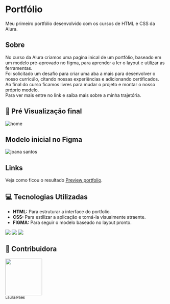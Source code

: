 # Portfólio
Meu primeiro portfólio desenvolvido com os cursos de HTML e CSS da Alura.

## Sobre
No curso da Alura criamos uma pagina inical de um portfólio, baseado em  um modelo pré-aprovado no figma, para aprender a ler o layout e utilizar as ferramentas.  
Foi solicitado um desafio para criar uma aba a mais para desenvolver o nosso curricúlo, citando nossas experiências e adicionando certificados.  
Ao final do curso ficamos livres para mudar o projeto e montar o nosso próprio modelo.  
Para ver mais entre no link e saiba mais sobre a minha trajetória.

## 🤖 Pré Visualização final
![home](https://github.com/user-attachments/assets/94f2bb81-7b87-46de-9401-92ca1414cb13)

## Modelo inicial no Figma
![joana santos](https://github.com/user-attachments/assets/2de70967-13a6-4ac4-8b47-0bee5bb72c47)


## Links

Veja como ficou o resultado [Preview portfolio](https://portfolio-git-main-olivpaxs-projects.vercel.app/).

## 💻 Tecnologias Utilizadas
- **HTML:** Para estruturar a interface do portfolio.
- **CSS:** Para estilizar a aplicação e torná-la visualmente atraente.
- **FIGMA:** Para seguir o modelo baseado no layout pronto.

<div>
  <img src="https://img.shields.io/badge/HTML-239120?style=for-the-badge&logo=html5&logoColor=white">
  <img src="https://img.shields.io/badge/CSS-239120?&style=for-the-badge&logo=css3&logoColor=white">
  <img src="https://img.shields.io/badge/Figma-239120?style=for-the-badge&logo=figma&logoColor=white">
</div>


## 👥 Contribuidora 
 [<img loading="lazy" src="https://github.com/user-attachments/assets/0e1618d7-ba37-4bf0-b533-bde30426f4fe"
width=115><br><sub>Laura Paes</sub>](https://github.com/OlivPax)
